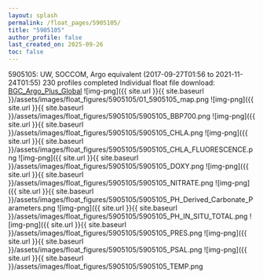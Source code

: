 ```yaml
---
layout: splash
permalink: /float_pages/5905105/
title: "5905105"
author_profile: false
last_created_on: 2025-09-26
toc: false
---
```

 
5905105: UW, SOCCOM, Argo equivalent (2017-09-27T01:56 to 2021-11-24T01:55)
230 profiles completed
Individual float file download: [BGC_Argo_Plus_Global](https://ftp.soest.hawaii.edu/bgc_argo_plus/Individual_Floats/outliers_removed/5905105_Sprof_processed.nc)
![img-png]({{ site.url }}{{ site.baseurl }}/assets/images/float_figures/5905105/01_5905105_map.png
![img-png]({{ site.url }}{{ site.baseurl }}/assets/images/float_figures/5905105/5905105_BBP700.png
![img-png]({{ site.url }}{{ site.baseurl }}/assets/images/float_figures/5905105/5905105_CHLA.png
![img-png]({{ site.url }}{{ site.baseurl }}/assets/images/float_figures/5905105/5905105_CHLA_FLUORESCENCE.png
![img-png]({{ site.url }}{{ site.baseurl }}/assets/images/float_figures/5905105/5905105_DOXY.png
![img-png]({{ site.url }}{{ site.baseurl }}/assets/images/float_figures/5905105/5905105_NITRATE.png
![img-png]({{ site.url }}{{ site.baseurl }}/assets/images/float_figures/5905105/5905105_PH_Derived_Carbonate_Parameters.png
![img-png]({{ site.url }}{{ site.baseurl }}/assets/images/float_figures/5905105/5905105_PH_IN_SITU_TOTAL.png
![img-png]({{ site.url }}{{ site.baseurl }}/assets/images/float_figures/5905105/5905105_PRES.png
![img-png]({{ site.url }}{{ site.baseurl }}/assets/images/float_figures/5905105/5905105_PSAL.png
![img-png]({{ site.url }}{{ site.baseurl }}/assets/images/float_figures/5905105/5905105_TEMP.png
